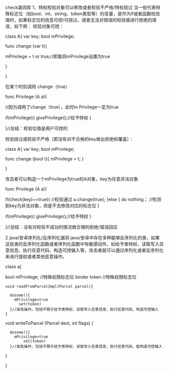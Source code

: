 check漏洞库
1、特权校验对象可以修改或者校验不严格/特权绕过
	当一些代表特殊标志位（如bool、int、string、token类型等）的变量，是作为if或者函数校验值时，如果标志位的信息可控/可绕过，或者无法对错误的校验值进行拒绝的错误，如下例：
校验对象可控：

class A{
  var key; 
  bool mPrivilege; 
  
  func change (var t){
    
  mPrivilege = t or true;//即能将mPrivilege设置为true
    
  }
  
}

在某个时刻调用 change（true）

func Privilege (A a){
	
  //因为调用了change（true），此时m Privilege一定为true
  
  if(mPrivilege){
    givePrivilege();//给予特权
    }
  
}//总结：校验位值是用户可控的


校验绕过或校验不严格（即没有对不合格的key做出拒绝和覆盖）：


class A{
  var key; 
  bool mPrivilege; 
  
  func change (bool t){
  mPrivilege = t;
  }
  
}

攻击者可以构造一个mPrivilege为true的A对象，key为任意非法对象

func Privilege (A a){

  if(check(key)==true){ //校验通过
    a.change(true); 
    }else	{
     do nothing； //检测到key为非法对象，但是不去修改对应的标志位
  }
  
  if(mPrivilege){
    givePrivilege();//给予特权
    }
  
}//总结：没有对校验不成功的情况做合理的拒绝/错误回应
  


2 java/安卓序列化/反序列化漏洞
	java/安卓中存在多种能够反序列化的类，如果这些类的反序列化函数或者序列化函数中有敏感动作，如给予类特权，读取写入任意信息、执行任意代码、构造可控输入等，攻击者就可以通过序列化或者反序列化来进行提权或者其他恶意操作。

class a{
  
   bool mPrivilege; //特殊权限标志位
   binder token //特殊权限标志位
  
    void readFromParcelImpl(Parcel parcel){
    
      dosome(){
        mPrivilege=true
          set(token)
      }//高危操作，包括不限于给予类特权，读取写入任意信息、执行任意代码、构造可控输入
    }
  
  void  writeToParcel (Parcel dest, int flags) {
    
      dosome(){
        mPrivilege=true
            set(token)
      }//高危操作，包括不限于给予类特权，读取写入任意信息、执行任意代码、能构造可控输入
  }
  
  
  
  }




